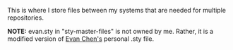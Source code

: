 This is where I store files between my systems that are needed for multiple repositories.

**NOTE:** evan.sty in "sty-master-files" is not owned by me. Rather, it is a modified version of [Evan Chen's](web.evanchen.cc) personal .sty file.
